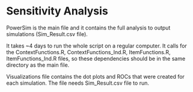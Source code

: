# Sensitivity Analysis

PowerSim is the main file and it contains the full analysis to output simulations (Sim_Result.csv file).

It takes ~4 days to run the whole script on a regular computer. 
It calls for the ContextFunctions.R, ContextFunctions_Ind.R, ItemFunctions.R, ItemFunctions_Ind.R files, so these dependencies should be in the same directory as the main file.

Visualizations file contains the dot plots and ROCs that were created for each simulation. The file needs Sim_Result.csv file to run.
